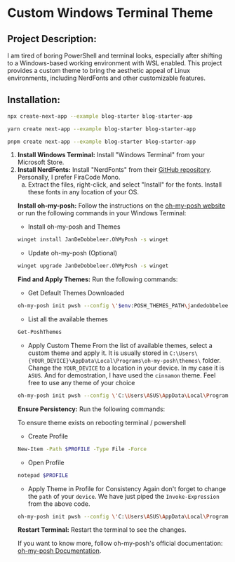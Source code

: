 # Custom Windows Terminal Theme

## Project Description:
I am tired of boring PowerShell and terminal looks, especially after shifting to a Windows-based working environment with WSL enabled. This project provides a custom theme to bring the aesthetic appeal of Linux environments, including NerdFonts and other customizable features.

## Installation:

```bash
npx create-next-app --example blog-starter blog-starter-app
```

```bash
yarn create next-app --example blog-starter blog-starter-app
```

```bash
pnpm create next-app --example blog-starter blog-starter-app
```

    
1. **Install Windows Terminal:** Install "Windows Terminal" from your Microsoft Store.
1. **Install NerdFonts:** Install "NerdFonts" from their <a href="https://github.com/ryanoasis/nerd-fonts/releases" target="_blank" rel="noopener noreferrer">GitHub repository</a>. Personally, I prefer FiraCode Mono.
        <ol type="a">
1. Extract the files, right-click, and select "Install" for the fonts. Install these fonts in any location of your OS.
        
**Install oh-my-posh:** Follow the instructions on the [oh-my-posh website](https://ohmyposh.dev/docs/installation/windows) or run the following commands in your Windows Terminal:
        
* Install oh-my-posh and Themes
```bash
winget install JanDeDobbeleer.OhMyPosh -s winget
```
* Update oh-my-posh (Optional)
```bash
winget upgrade JanDeDobbeleer.OhMyPosh -s winget
```
        
**Find and Apply Themes:** Run the following commands:

* Get Default Themes Downloaded
```bash
oh-my-posh init pwsh --config \'$env:POSH_THEMES_PATH\jandedobbeleer.omp.json\' | Invoke-Expression
```

* List all the available themes
```bash
Get-PoshThemes
```

* Apply Custom Theme
From the list of available themes, select a custom theme and apply it. It is usually stored in `C:\Users\{YOUR_DEVICE}\AppData\Local\Programs\oh-my-posh\themes\` folder.
Change the `YOUR_DEVICE` to a location in your device. In my case it is `ASUS`. And for demostration, I have used the `cinnamon` theme. Feel free to use any theme of your choice
```bash
oh-my-posh init pwsh --config \'C:\Users\ASUS\AppData\Local\Programs\oh-my-posh\themes\cinnamon.omp.json\' | Invoke-Expression
```
        
**Ensure Persistency:** Run the following commands:

To ensure theme exists on rebooting terminal / powershell

* Create Profile
```bash
New-Item -Path $PROFILE -Type File -Force
```

* Open Profile
```bash
notepad $PROFILE
```

* Apply Theme in Profile for Consistency
Again don't forget to change the `path` of your `device`. We have just piped the `Invoke-Expression` from the above code.
```bash
oh-my-posh init pwsh --config \'C:\Users\ASUS\AppData\Local\Programs\oh-my-posh\themes\cinnamon.omp.json\' | Invoke-Expression
```
        
**Restart Terminal:** Restart the terminal to see the changes.
    

If you want to know more, follow oh-my-posh's official documentation: [oh-my-posh Documentation](https://ohmyposh.dev/docs/).






